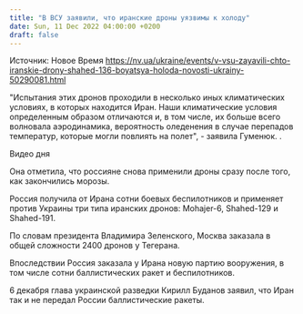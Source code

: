 ```yaml
---
title: "В ВСУ заявили, что иранские дроны уязвимы к холоду"
date: Sun, 11 Dec 2022 04:00:00 +0200
draft: false
---
```

Источник: Новое Время https://nv.ua/ukraine/events/v-vsu-zayavili-chto-iranskie-drony-shahed-136-boyatsya-holoda-novosti-ukrainy-50290081.html


"Испытания этих дронов проходили в несколько иных климатических условиях, в которых находится Иран. Наши климатические условия определенным образом отличаются и, в том числе, их больше всего волновала аэродинамика, вероятность оледенения в случае перепадов температур, которые могли повлиять на полет", - заявила Гуменюк. .

 Видео дня   

Она отметила, что россияне снова применили дроны сразу после того, как закончились морозы.

Россия получила от Ирана сотни боевых беспилотников и применяет против Украины три типа иранских дронов: Mohajer-6, Shahed-129 и Shahed-191.

По словам президента Владимира Зеленского, Москва заказала в общей сложности 2400 дронов у Тегерана.

Впоследствии Россия заказала у Ирана новую партию вооружения, в том числе сотни баллистических ракет и беспилотников.

6 декабря глава украинской разведки Кирилл Буданов заявил, что Иран так и не передал России баллистические ракеты.
